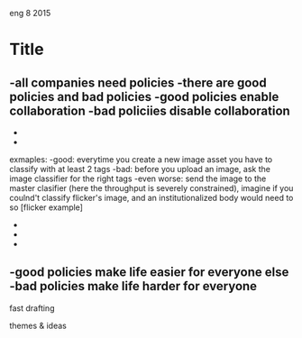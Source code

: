 <permalink>eng</permalink>
<month>8</month>
<year>2015</year>

# Title

-all companies need policies
-there are good policies and bad policies
-good policies enable collaboration
-bad policiies disable collaboration
-
-
-

exmaples:
-good: everytime you create a new image asset you have to classify with at least 2 tags
-bad: before you upload an image, ask the image classifier for the right tags
-even worse: send the image to the master clasifier (here the throughput is severely constrained), imagine if you coulnd't classify flicker's image, and an institutionalized body would need to so
[flicker example]

-
-
-



-good policies make life easier for everyone else
-bad policies make life harder for everyone
-


<hidden>fast drafting</hidden>

<hidden>themes & ideas</hidden>